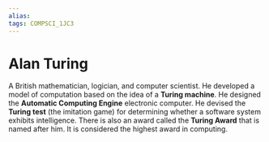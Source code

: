 ```yaml
---
alias:
tags: COMPSCI_1JC3
---
```

# Alan Turing
A British mathematician, logician, and computer scientist. He developed a model of computation based on the idea of a **Turing machine**. He designed the **Automatic Computing Engine** electronic computer. He devised the **Turing test** (the imitation game) for determining whether a software system exhibits intelligence. There is also an award called the **Turing Award** that is named after him. It is considered the highest award in computing. 